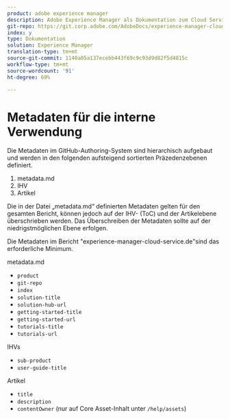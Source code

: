 ```yaml
---
product: adobe experience manager
description: Adobe Experience Manager als Dokumentation zum Cloud Service.
git-repo: https://git.corp.adobe.com/AdobeDocs/experience-manager-cloud-service.de-DE
index: y
type: Dokumentation
solution: Experience Manager
translation-type: tm+mt
source-git-commit: 1140a05a137ecebb443f69c9c93d9d82f5d4815c
workflow-type: tm+mt
source-wordcount: '91'
ht-degree: 69%

---
```



# Metadaten für die interne Verwendung

Die Metadaten im GitHub-Authoring-System sind hierarchisch aufgebaut und werden in den folgenden aufsteigend sortierten Präzedenzebenen definiert.

1. metadata.md
1. IHV
1. Artikel

Die in der Datei „metadata.md“ definierten Metadaten gelten für den gesamten Bericht, können jedoch auf der IHV- (ToC) und der Artikelebene überschrieben werden. Das Überschreiben der Metadaten sollte auf der niedrigstmöglichen Ebene erfolgen.

Die Metadaten im Bericht &quot;experience-manager-cloud-service.de&quot;sind das erforderliche Minimum.

metadata.md

* `product`
* `git-repo`
* `index`
* `solution-title`
* `solution-hub-url`
* `getting-started-title`
* `getting-started-url`
* `tutorials-title`
* `tutorials-url`

IHVs

* `sub-product`
* `user-guide-title`

Artikel

* `title`
* `description`
* `contentOwner` (nur auf Core Asset-Inhalt unter  `/help/assets`)

